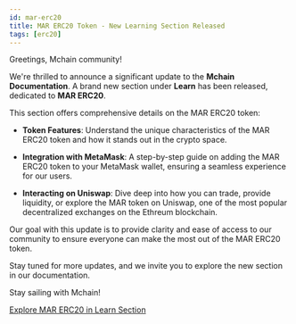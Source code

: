 ```yaml
---
id: mar-erc20
title: MAR ERC20 Token - New Learning Section Released
tags: [erc20]
---
```


Greetings, Mchain community!

We're thrilled to announce a significant update to the **Mchain Documentation**. A brand new section under **Learn** has been released, dedicated to **MAR ERC20**.

This section offers comprehensive details on the MAR ERC20 token:

- **Token Features**: Understand the unique characteristics of the MAR ERC20 token and how it stands out in the crypto space.
  
- **Integration with MetaMask**: A step-by-step guide on adding the MAR ERC20 token to your MetaMask wallet, ensuring a seamless experience for our users.

- **Interacting on Uniswap**: Dive deep into how you can trade, provide liquidity, or explore the MAR token on Uniswap, one of the most popular decentralized exchanges on the Ethreum blockchain.

Our goal with this update is to provide clarity and ease of access to our community to ensure everyone can make the most out of the MAR ERC20 token.

Stay tuned for more updates, and we invite you to explore the new section in our documentation.

Stay sailing with Mchain!

[Explore MAR ERC20 in Learn Section](/docs/category/mar-erc20) 
